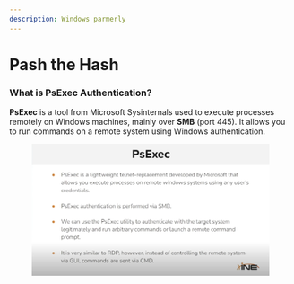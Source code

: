 ```yaml
---
description: Windows parmerly
---
```


# Pash the Hash

### What is PsExec Authentication?

**PsExec** is a tool from Microsoft Sysinternals used to execute processes remotely on Windows machines, mainly over **SMB** (port 445). It allows you to run commands on a remote system using Windows authentication.

<figure><img src="../../../../../.gitbook/assets/image (3) (1).png" alt=""><figcaption></figcaption></figure>

